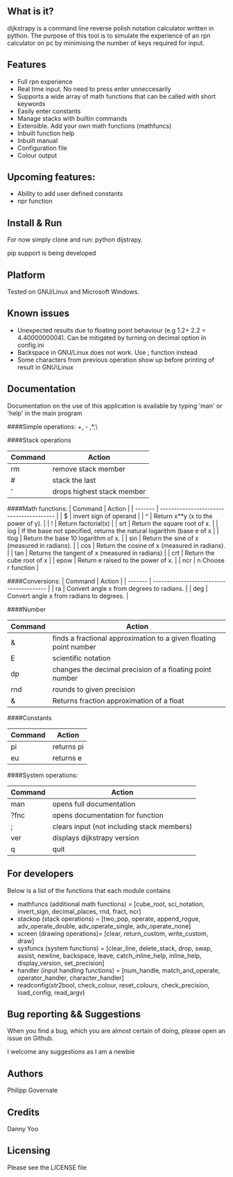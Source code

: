 What is it?
--------------

dijkstrapy is a command line reverse polish notation calculator written in python. The purpose of this tool
is to simulate the experience of an rpn calculator on pc by minimising the number of keys required for input.

Features
-------

  - Full rpn experience
  - Real time input. No need to press enter unneccesarily
  - Supports a wide array of math functions that can be called with short keywords
  - Easily enter constants
  - Manage stacks with builtin commands
  - Extensible. Add your own math functions (mathfuncs)
  - Inbuilt function help
  - Inbuilt manual
  - Configuration file
  - Colour output

Upcoming features:
-----------------

  - Ability to add user defined constants
  - npr function

Install & Run
-----------------

  For now simply clone and run: python dijstrapy.

  pip support is being developed

Platform
--------

Tested on GNU/Linux and Microsoft Windows.

Known issues
------------

  - Unexpected results due to floating point behaviour (e.g 1.2+ 2.2 = 4.4000000004). Can be mitigated by turning on decimal option in config.ini
  - Backspace in GNU/Linux does not work. Use ; function instead
  - Some characters from previous operation show up before printing of result in GNU\Linux

Documentation
-------------

Documentation on the use of this application is available by typing 'man' or 'help' in the main program

####Simple operations:
+, - ,\*,\\

####Stack operations

| Command | Action                     |
| ------- | -------------------------- |
| rm      | remove stack member        |
| \#      | stack the last             |
| \'      | drops highest stack member |

####Math functions:
| Command | Action                                   |
| ------- | ---------------------------------------- |
| $       | invert sign of operand                   |
| ^       | Return x\**y (x to the power of y).      |
| !       | Return factorial(x)                      |
| srt     | Return the square root of x.             |
| log     | If the base not specified, returns the natural logarithm (base e of x |
| tlog    | Return the base 10 logarithm of x.       |
| sin     | Return the sine of x (measured in radians). |
| cos     | Return the cosine of x (measured in radians). |
| tan     | Returns the tangent of x (measured in radians) |
| crt     | Return the cube root of x                |
| epow    | Return e raised to the power of x.       |
| ncr     | n Choose r function                      |

####Conversions:
| Command | Action                                   |
| ------- | ---------------------------------------- |
| ra      | Convert angle x from degrees to radians. |
| deg     | Convert angle x from radians to degrees. |

####Number

| Command | Action                                   |
| ------- | ---------------------------------------- |
| &       | finds a fractional approximation to a given floating point number |
| E       | scientific notation                      |
| dp      | changes the decimal precision of a floating point number |
| rnd     | rounds to given precision                |
| &       | Returns fraction approximation of a float |

####Constants

| Command | Action     |
| ------- | ---------- |
| pi      | returns pi |
| eu      | returns e  |

####System operations:

| Command | Action                                   |
| ------- | ---------------------------------------- |
| man     | opens full documentation                 |
| ?fnc    | opens documentation for function         |
| ;       | clears input (not including stack members) |
| ver     | displays dijkstrapy version              |
| q       | quit                                     |

For developers
-------------

Below is a list of the functions that each module contains

- mathfuncs (additional math functions) = [cube_root, sci_notation, invert_sign, decimal_places, rnd, fract, ncr]
- stackop (stack operations) = [two_pop, operate, append_rogue, adv_operate_double, adv_operate_single, adv_operate_none]
- screen (drawing operations)= [clear, return_custom,  write_custom, draw]
- sysfuncs (system functions) = [clear_line, delete_stack, drop, swap, assist, newline, backspace, leave, catch_inline_help, inline_help, display_version, set_precision]
- handler (input handling functions) = [num_handle, match_and_operate, operator_handler, character_handler]
- readconfig(str2bool, check_colour, reset_colours, check_precision, load_config, read_argv)

Bug reporting && Suggestions
------------

When you find a bug, which you are almost certain of doing, please open an issue on Github.

I welcome any suggestions as I am a newbie

Authors
-------

Philipp Governale

Credits
-------

Danny Yoo

Licensing
---------

Please see the LICENSE file
